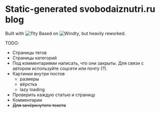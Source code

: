 # Static-generated svobodaiznutri.ru blog

Built with ![11ty](https://11ty.dev/)
Based on ![Windty](https://github.com/distantcam/windty), but heavily reworked.

TODO:

- Страницы тегов
- Страницы категорий
- Под комментариями написать, что они закрыты. Для связи с автором используйте соцсети или почту (?).
- Картинки внутри постов
	- размеры
	- вёрстка
	- lazy loading
- Проверить каждую статью и страницу
- Комментарии
- <del> Для зачёркнутого текста
